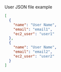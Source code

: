User JSON file example

```json
[
  {
    "name": "User Name",
    "email": "email1",
    "ec2_user": "user1"
  },
  {
    "name": "User Name",
    "email": "email2",
    "ec2_user": "user2"
  }
]
```